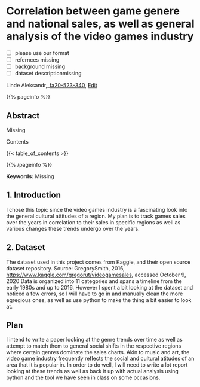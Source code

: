 # Correlation between game genere and national sales, as well as general analysis of the video games industry

- [ ] please use our format
- [ ] refernces missing
- [ ] background missing
- [ ] dataset descriptionmissing

Linde Aleksandr,_[fa20-523-340](https://github.com/cybertraining-dsc/fa20-523-340/), [Edit](https://github.com/cybertraining-dsc/fa20-523-340/blob/master/project/project.md)

{{% pageinfo %}}

## Abstract

Missing

Contents

{{< table_of_contents >}}

{{% /pageinfo %}}

**Keywords:** Missing 



## 1. Introduction


I chose this topic since the video games industry is a fascinating look into the general cultural attitudes of a region. My plan is to track games sales over the years in correlation to their sales in specific regions as well as various changes these trends undergo over the years.

## 2. Dataset

The dataset used in this project comes from Kaggle, and their open source dataset repository.
Source: GregorySmith, 2016, https://www.kaggle.com/gregorut/videogamesales, accessed October 9, 2020
Data is organized into 11 categories and spans a timeline from the early 1980s and up to 2016. However I spent a bit looking at the dataset and noticed a few errors, so I will have to go in and manually clean the more egregious ones, as well as use python to make the thing a bit easier to look at. 

## Plan

I intend to write a paper looking at the genre trends over time as well as attempt to match them to general social shifts in the respective regions where certain genres dominate the sales charts. Akin to music and art, the video game industry frequently reflects the social and cultural atitudes of an area that it is popular in.  In order to do well, I will need to write a lot report looking at these trends as well as back it up with actual analysis using python and the tool we have seen in class on some occasions. 

